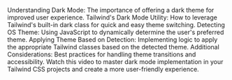 Understanding Dark Mode: The importance of offering a dark theme for improved user experience.
Tailwind's Dark Mode Utility: How to leverage Tailwind's built-in dark class for quick and easy theme switching.
Detecting OS Theme: Using JavaScript to dynamically determine the user's preferred theme.
Applying Theme Based on Detection: Implementing logic to apply the appropriate Tailwind classes based on the detected theme.
Additional Considerations: Best practices for handling theme transitions and accessibility.
Watch this video to master dark mode implementation in your Tailwind CSS projects and create a more user-friendly experience.